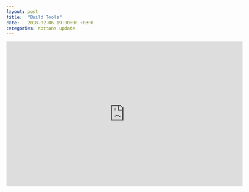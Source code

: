 ```yaml
---
layout: post
title:  "Build Tools"
date:   2018-02-06 19:30:00 +0300
categories: Kottans update
---
```


<iframe width="640" height="390" src="https://www.youtube.com/embed/ZmDX7Cci8Xo" frameborder="0" allowfullscreen></iframe>
